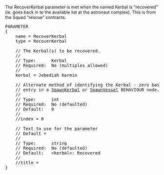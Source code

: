 The RecoverKerbal parameter is met when the named Kerbal is "recovered" (ie. goes back in to the available list at the astronaut complex).  This is from the Squad "rescue" contracts.

<pre>
PARAMETER
{
    name = RecoverKerbal
    type = RecoverKerbal

    // The Kerbal(s) to be recovered.
    //
    // Type:      Kerbal
    // Required:  No (multiples allowed)
    //
    kerbal = Jebediah Kermin

    // Alternate method of identifying the Kerbal - zero based index of the
    // entry in a <a href="SpawnKerbal-Behaviour">SpawnKerbal</a> or <a href="SpawnVessel-Behaviour">SpawnVessel</a> BEHAVIOUR node.
    //
    // Type:      int
    // Required:  No (defaulted)
    // Default:   0
    //
    //index = 0

    // Text to use for the parameter
    // Default = 
    //
    // Type:      string
    // Required:  No (defaulted)
    // Default:   &lt;kerbal&gt;: Recovered
    //
    //title =
}
</pre>

